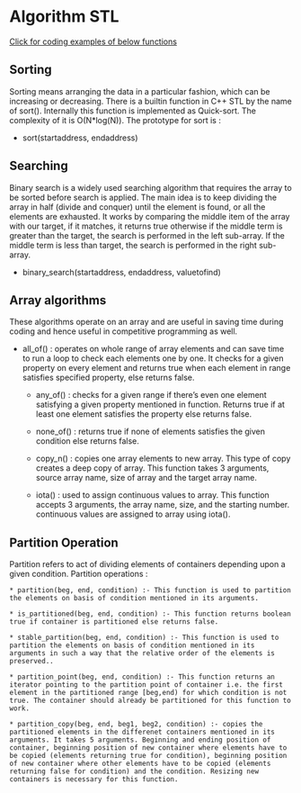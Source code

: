 # Algorithm STL

[Click for coding examples of below functions](./Codes/Algorithm.md)

## Sorting 

Sorting means arranging the data in a particular fashion, which can be increasing or decreasing. There is a builtin function in C++ STL by the name of sort(). Internally this function is implemented as Quick-sort. The complexity of it is O(N*log(N)). The prototype for sort is :

* sort(startaddress, endaddress)

## Searching

Binary search is a widely used searching algorithm that requires the array to be sorted before search is applied. The main idea is to keep dividing the array in half (divide and conquer) until the element is found, or all the elements are exhausted. It works by comparing the middle item of the array with our target, if it matches, it returns true otherwise if the middle term is greater than the target, the search is performed in the left sub-array. If the middle term is less than target, the search is performed in the right sub-array.

* binary_search(startaddress, endaddress, valuetofind)

## Array algorithms

These algorithms operate on an array and are useful in saving time during coding and hence useful in competitive programming as well.

* all_of() : operates on whole range of array elements and can save time to run a loop to check each elements one by one. It checks for a given property on every element and returns true when each element in range satisfies specified property, else returns false.

    * any_of() : checks for a given range if there’s even one element satisfying a given property mentioned in function. Returns true if at least one element satisfies the property else returns false.

    
    * none_of() : returns true if none of elements satisfies the given condition else returns false.
    
    * copy_n() : copies one array elements to new array. This type of copy creates a deep copy of array. This function takes 3 arguments, source array name, size of array and the target array name.
    
    * iota() : used to assign continuous values to array. This function accepts 3 arguments, the array name, size, and the starting number. continuous values are assigned to array using iota().
    

## Partition Operation

Partition refers to act of dividing elements of containers depending upon a given condition. Partition operations :

    * partition(beg, end, condition) :- This function is used to partition the elements on basis of condition mentioned in its arguments.

    * is_partitioned(beg, end, condition) :- This function returns boolean true if container is partitioned else returns false.

    * stable_partition(beg, end, condition) :- This function is used to partition the elements on basis of condition mentioned in its arguments in such a way that the relative order of the elements is preserved..

    * partition_point(beg, end, condition) :- This function returns an iterator pointing to the partition point of container i.e. the first element in the partitioned range [beg,end) for which condition is not true. The container should already be partitioned for this function to work.

    * partition_copy(beg, end, beg1, beg2, condition) :- copies the partitioned elements in the differenet containers mentioned in its arguments. It takes 5 arguments. Beginning and ending position of container, beginning position of new container where elements have to be copied (elements returning true for condition), beginning position of new container where other elements have to be copied (elements returning false for condition) and the condition. Resizing new containers is necessary for this function.


